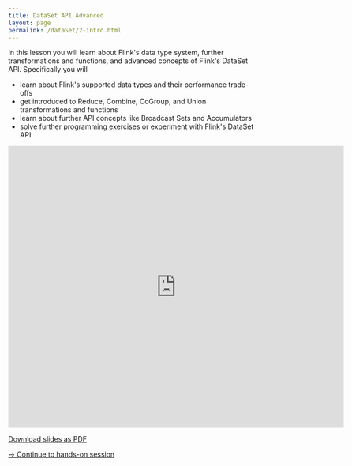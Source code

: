 ```yaml
---
title: DataSet API Advanced
layout: page
permalink: /dataSet/2-intro.html
---
```


In this lesson you will learn about Flink's data type system, further transformations and functions, and advanced concepts of Flink's DataSet API. Specifically you will

- learn about Flink's supported data types and their performance trade-offs
- get introduced to Reduce, Combine, CoGroup, and Union transformations and functions
- learn about further API concepts like Broadcast Sets and Accumulators
- solve further programming exercises or experiment with Flink's DataSet API

<iframe src="https://www.slideshare.net/slideshow/embed_code/key/NfU6jSGUZunvIM" width="680" height="571" frameborder="0" marginwidth="0" marginheight="0" scrolling="no"></iframe>

[Download slides as PDF]({{site.baseurl}}/slides/flink_batch_advanced.pdf)

[-> Continue to hands-on session]({{site.baseurl}}/dataSet/2-handsOn.html)

